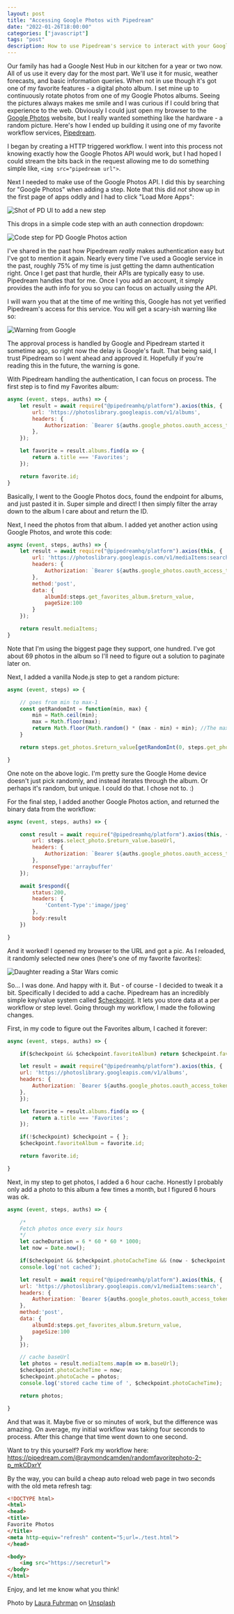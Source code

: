 ```yaml
---
layout: post
title: "Accessing Google Photos with Pipedream"
date: "2022-01-26T18:00:00"
categories: ["javascript"]
tags: "post"
description: How to use Pipedream's service to interact with your Google Photos
---
```


Our family has had a Google Nest Hub in our kitchen for a year or two now. All of us use it every day for the most part. We'll use it for music, weather forecasts, and basic information queries. When not in use though it's got one of my favorite features - a digital photo album. I set mine up to continuously rotate photos from one of my Google Photos albums. Seeing the pictures always makes me smile and I was curious if I could bring that experience to the web. Obviously I could just open my browser to the [Google Photos](https://photos.google.com) website, but I really wanted something like the hardware - a random picture. Here's how I ended up building it using one of my favorite workflow services, [Pipedream](https://pipedream.com).

I began by creating a HTTP triggered workflow. I went into this process not knowing exactly how the Google Photos API would work, but I had hoped I could stream the bits back in the request allowing me to do something simple like, `<img src="pipedream url">`. 

Next I needed to make use of the Google Photos API. I did this by searching for "Google Photos" when adding a step. Note that this did *not* show up in the first page of apps oddly and I had to click "Load More Apps":

<p>
<img src="https://static.raymondcamden.com/images/2022/01/photos1.jpg" alt="Shot of PD UI to add a new step" class="lazyload imgborder imgcenter">
</p>

This drops in a simple code step with an auth connection dropdown:

<p>
<img src="https://static.raymondcamden.com/images/2022/01/photos2.jpg" alt="Code step for PD Google Photos action" class="lazyload imgborder imgcenter">
</p>

I've shared in the past how Pipedream *really* makes authentication easy but I've got to mention it again. Nearly every time I've used a Google service in the past, roughly 75% of my time is just getting the damn authentication right. Once I get past that hurdle, their APIs are typically easy to use. Pipedream handles that for me. Once I you add an account, it simply provides the auth info for you so you can focus on actually *using* the API.

I will warn you that at the time of me writing this, Google has not yet verified Pipedream's access for this service. You will get a scary-ish warning like so:

<p>
<img src="https://static.raymondcamden.com/images/2022/01/photos3.jpg" alt="Warning from Google" class="lazyload imgborder imgcenter">
</p>

The approval process is handled by Google and Pipedream started it sometime ago, so right now the delay is Google's fault. That being said, I trust Pipedream so I went ahead and approved it. Hopefully if you're reading this in the future, the warning is gone. 

With Pipedream handling the authentication, I can focus on process. The first step is to find my Favorites album:

```js
async (event, steps, auths) => {
	let result = await require("@pipedreamhq/platform").axios(this, {
		url: 'https://photoslibrary.googleapis.com/v1/albums',
		headers: {
			Authorization: `Bearer ${auths.google_photos.oauth_access_token}`,
		},
	});

	let favorite = result.albums.find(a => {
		return a.title === 'Favorites';
	});

	return favorite.id;
}
```

Basically, I went to the Google Photos docs, found the endpoint for albums, and just pasted it in. Super simple and direct! I then simply filter the array down to the album I care about and return the ID.

Next, I need the photos from that album. I added yet another action using Google Photos, and wrote this code:


```js
async (event, steps, auths) => {
	let result = await require("@pipedreamhq/platform").axios(this, {
		url: 'https://photoslibrary.googleapis.com/v1/mediaItems:search',
		headers: {
			Authorization: `Bearer ${auths.google_photos.oauth_access_token}`,
		},
		method:'post',
		data: {
			albumId:steps.get_favorites_album.$return_value,
			pageSize:100
		}
	});

	return result.mediaItems;
}
```

Note that I'm using the biggest page they support, one hundred. I've got about 69 photos in the album so I'll need to figure out a solution to paginate later on. 

Next, I added a vanilla Node.js step to get a random picture:

```js
async (event, steps) => {

	// goes from min to max-1
	const getRandomInt = function(min, max) {
		min = Math.ceil(min);
		max = Math.floor(max);
		return Math.floor(Math.random() * (max - min) + min); //The maximum is exclusive and the minimum is inclusive
	}

	return steps.get_photos.$return_value[getRandomInt(0, steps.get_photos.$return_value.length)];

}
```

One note on the above logic. I'm pretty sure the Google Home device doesn't just pick randomly, and instead iterates through the album. Or perhaps it's random, but unique. I could do that. I chose not to. :) 

For the final step, I added another Google Photos action, and returned the binary data from the workflow:

```js
async (event, steps, auths) => {

	const result = await require("@pipedreamhq/platform").axios(this, {
		url: steps.select_photo.$return_value.baseUrl,
		headers: {
			Authorization: `Bearer ${auths.google_photos.oauth_access_token}`,
		},
		responseType:'arraybuffer'
	});

	await $respond({
		status:200,
		headers: {
			'Content-Type':'image/jpeg'
		},
		body:result
	})

}
```

And it worked! I opened my browser to the URL and got a pic. As I reloaded, it randomly selected new ones (here's one of my favorite favorites):

<p>
<img src="https://static.raymondcamden.com/images/2022/01/photos4.jpg" alt="Daughter reading a Star Wars comic" class="lazyload imgborder imgcenter">
</p>

So... I was done. And happy with it. But - of course - I decided to tweak it a bit. Specifically I decided to add a cache. Pipedream has an incredibly simple key/value system called [$checkpoint](https://pipedream.com/docs/workflows/steps/code/state/#workflow-state). It lets you store data at a per workflow or step level. Going through my workflow, I made the following changes.

First, in my code to figure out the Favorites album, I cached it forever:

```js
async (event, steps, auths) => {

	if($checkpoint && $checkpoint.favoriteAlbum) return $checkpoint.favoriteAlbum;

	let result = await require("@pipedreamhq/platform").axios(this, {
	url: 'https://photoslibrary.googleapis.com/v1/albums',
	headers: {
		Authorization: `Bearer ${auths.google_photos.oauth_access_token}`,
	},
	});

	let favorite = result.albums.find(a => {
		return a.title === 'Favorites';
	});

	if(!$checkpoint) $checkpoint = { };
	$checkpoint.favoriteAlbum = favorite.id;

	return favorite.id;

}
```

Next, in my step to get photos, I added a 6 hour cache. Honestly I probably only add a photo to this album a few times a month, but I figured 6 hours was ok.

```js
async (event, steps, auths) => {

	/*
	Fetch photos once every six hours
	*/
	let cacheDuration = 6 * 60 * 60 * 1000;
	let now = Date.now();

	if($checkpoint && $checkpoint.photoCacheTime && (now - $checkpoint.photoCacheTime < cacheDuration) && $checkpoint.photoCache) return $checkpoint.photoCache;
	console.log('not cached'); 

	let result = await require("@pipedreamhq/platform").axios(this, {
	url: 'https://photoslibrary.googleapis.com/v1/mediaItems:search',
	headers: {
		Authorization: `Bearer ${auths.google_photos.oauth_access_token}`,
	},
	method:'post',
	data: {
		albumId:steps.get_favorites_album.$return_value,
		pageSize:100
	}
	});

	// cache baseUrl
	let photos = result.mediaItems.map(m => m.baseUrl);
	$checkpoint.photoCacheTime = now;
	$checkpoint.photoCache = photos;
	console.log('stored cache time of ', $checkpoint.photoCacheTime);

	return photos;

}
```

And that was it. Maybe five or so minutes of work, but the difference was amazing. On average, my initial workflow was taking four seconds to process. After this change that time went down to one second. 

Want to try this yourself? Fork my workflow here: <https://pipedream.com/@raymondcamden/randomfavoritephoto-2-p_mkCDxrY>

By the way, you can build a cheap auto reload web page in two seconds with the old meta refresh tag:

```html
<!DOCTYPE html>
<html>
<head>
<title>
Favorite Photos
</title>
<meta http-equiv="refresh" content="5;url=./test.html">
</head>

<body>
	<img src="https://secreturl">
</body>
</html>
```

Enjoy, and let me know what you think!

Photo by <a href="https://unsplash.com/@lauracathleen?utm_source=unsplash&utm_medium=referral&utm_content=creditCopyText">Laura Fuhrman</a> on <a href="https://unsplash.com/s/photos/photo-album?utm_source=unsplash&utm_medium=referral&utm_content=creditCopyText">Unsplash</a>
  

